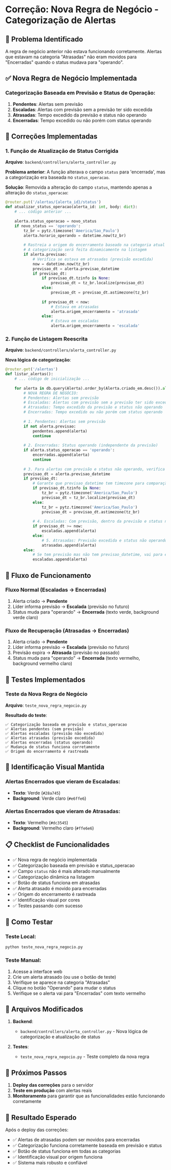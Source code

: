 # Correção: Nova Regra de Negócio - Categorização de Alertas

## 🎯 Problema Identificado
A regra de negócio anterior não estava funcionando corretamente. Alertas que estavam na categoria "Atrasadas" não eram movidos para "Encerradas" quando o status mudava para "operando".

## ✅ Nova Regra de Negócio Implementada

### **Categorização Baseada em Previsão e Status de Operação:**

1. **Pendentes**: Alertas sem previsão
2. **Escaladas**: Alertas com previsão sem a previsão ter sido excedida
3. **Atrasadas**: Tempo excedido da previsão e status não operando
4. **Encerradas**: Tempo excedido ou não porém com status operando

## 🔧 Correções Implementadas

### 1. **Função de Atualização de Status Corrigida**
**Arquivo**: `backend/controllers/alerta_controller.py`

**Problema anterior**: A função alterava o campo `status` para 'encerrada', mas a categorização era baseada no `status_operacao`.

**Solução**: Removida a alteração do campo `status`, mantendo apenas a alteração do `status_operacao`:

```python
@router.put('/alertas/{alerta_id}/status')
def atualizar_status_operacao(alerta_id: int, body: dict):
    # ... código anterior ...
    
    alerta.status_operacao = novo_status
    if novo_status == 'operando':
        tz_br = pytz.timezone('America/Sao_Paulo')
        alerta.horario_operando = datetime.now(tz_br)
        
        # Rastreia a origem do encerramento baseado na categoria atual
        # A categorização será feita dinamicamente na listagem
        if alerta.previsao:
            # Verifica se estava em atrasadas (previsão excedida)
            now = datetime.now(tz_br)
            previsao_dt = alerta.previsao_datetime
            if previsao_dt:
                if previsao_dt.tzinfo is None:
                    previsao_dt = tz_br.localize(previsao_dt)
                else:
                    previsao_dt = previsao_dt.astimezone(tz_br)
                
                if previsao_dt < now:
                    # Estava em atrasadas
                    alerta.origem_encerramento = 'atrasada'
                else:
                    # Estava em escaladas
                    alerta.origem_encerramento = 'escalada'
```

### 2. **Função de Listagem Reescrita**
**Arquivo**: `backend/controllers/alerta_controller.py`

**Nova lógica de categorização**:

```python
@router.get('/alertas')
def listar_alertas():
    # ... código de inicialização ...
    
    for alerta in db.query(Alerta).order_by(Alerta.criado_em.desc()).all():
        # NOVA REGRA DE NEGÓCIO:
        # Pendentes: Alertas sem previsão
        # Escaladas: Alertas com previsão sem a previsão ter sido excedida
        # Atrasadas: Tempo excedido da previsão e status não operando
        # Encerradas: Tempo excedido ou não porém com status operando
        
        # 1. Pendentes: Alertas sem previsão
        if not alerta.previsao:
            pendentes.append(alerta)
            continue
        
        # 2. Encerradas: Status operando (independente da previsão)
        if alerta.status_operacao == 'operando':
            encerradas.append(alerta)
            continue
        
        # 3. Para alertas com previsão e status não operando, verifica se a previsão foi excedida
        previsao_dt = alerta.previsao_datetime
        if previsao_dt:
            # Garante que previsao_datetime tem timezone para comparação
            if previsao_dt.tzinfo is None:
                tz_br = pytz.timezone('America/Sao_Paulo')
                previsao_dt = tz_br.localize(previsao_dt)
            else:
                tz_br = pytz.timezone('America/Sao_Paulo')
                previsao_dt = previsao_dt.astimezone(tz_br)
            
            # 4. Escaladas: Com previsão, dentro da previsão e status não operando
            if previsao_dt >= now:
                escaladas.append(alerta)
            else:
                # 5. Atrasadas: Previsão excedida e status não operando
                atrasadas.append(alerta)
        else:
            # Se tem previsão mas não tem previsao_datetime, vai para escaladas
            escaladas.append(alerta)
```

## 🔄 Fluxo de Funcionamento

### **Fluxo Normal (Escaladas → Encerradas)**
1. Alerta criado → **Pendente**
2. Líder informa previsão → **Escalada** (previsão no futuro)
3. Status muda para "operando" → **Encerrada** (texto verde, background verde claro)

### **Fluxo de Recuperação (Atrasadas → Encerradas)**
1. Alerta criado → **Pendente**
2. Líder informa previsão → **Escalada** (previsão no futuro)
3. Previsão expira → **Atrasada** (previsão no passado)
4. Status muda para "operando" → **Encerrada** (texto vermelho, background vermelho claro)

## 🧪 Testes Implementados

### **Teste da Nova Regra de Negócio**
**Arquivo**: `teste_nova_regra_negocio.py`

**Resultado do teste**:
```
✅ Categorização baseada em previsão e status_operacao
✅ Alertas pendentes (sem previsão)
✅ Alertas escaladas (previsão não excedida)
✅ Alertas atrasadas (previsão excedida)
✅ Alertas encerradas (status operando)
✅ Mudança de status funciona corretamente
✅ Origem do encerramento é rastreada
```

## 🎨 Identificação Visual Mantida

### **Alertas Encerrados que vieram de Escaladas:**
- **Texto**: Verde (`#28a745`)
- **Background**: Verde claro (`#e6ffe6`)

### **Alertas Encerrados que vieram de Atrasadas:**
- **Texto**: Vermelho (`#dc3545`)
- **Background**: Vermelho claro (`#ffe6e6`)

## 📋 Checklist de Funcionalidades

- ✅ Nova regra de negócio implementada
- ✅ Categorização baseada em previsão e status_operacao
- ✅ Campo `status` não é mais alterado manualmente
- ✅ Categorização dinâmica na listagem
- ✅ Botão de status funciona em atrasadas
- ✅ Alerta atrasado é movido para encerradas
- ✅ Origem do encerramento é rastreada
- ✅ Identificação visual por cores
- ✅ Testes passando com sucesso

## 🚀 Como Testar

### **Teste Local:**
```bash
python teste_nova_regra_negocio.py
```

### **Teste Manual:**
1. Acesse a interface web
2. Crie um alerta atrasado (ou use o botão de teste)
3. Verifique se aparece na categoria "Atrasadas"
4. Clique no botão "Operando" para mudar o status
5. Verifique se o alerta vai para "Encerradas" com texto vermelho

## 🔧 Arquivos Modificados

1. **Backend**:
   - `backend/controllers/alerta_controller.py` - Nova lógica de categorização e atualização de status

2. **Testes**:
   - `teste_nova_regra_negocio.py` - Teste completo da nova regra

## 📝 Próximos Passos

1. **Deploy das correções** para o servidor
2. **Teste em produção** com alertas reais
3. **Monitoramento** para garantir que as funcionalidades estão funcionando corretamente

## 🎯 Resultado Esperado

Após o deploy das correções:
- ✅ Alertas de atrasadas podem ser movidos para encerradas
- ✅ Categorização funciona corretamente baseada em previsão e status
- ✅ Botão de status funciona em todas as categorias
- ✅ Identificação visual por origem funciona
- ✅ Sistema mais robusto e confiável 